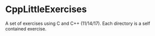 # CppLittleExercises

A set of exercises using C and C++ (11/14/17). Each directory is a self contained exercise.

